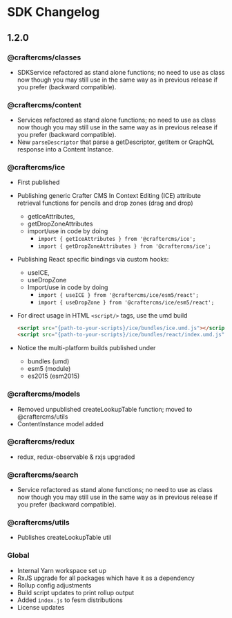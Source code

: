 # SDK Changelog

## 1.2.0

### @craftercms/classes
- SDKService refactored as stand alone functions; no need to use as class now though you may still use in the same way as in previous release if you prefer (backward compatible).

### @craftercms/content
- Services refactored as stand alone functions; no need to use as class now though you may still use in the same way as in previous release if you prefer (backward compatible).
- New `parseDescriptor` that parse a getDescriptor, getItem or GraphQL response into a Content Instance.

### @craftercms/ice
- First published
- Publishing generic Crafter CMS In Context Editing (ICE) attribute retrieval functions for pencils and drop zones (drag and drop)
    - getIceAttributes, 
    - getDropZoneAttributes
    - import/use in code by doing 
        - `import { getIceAttributes } from '@craftercms/ice';`
        - `import { getDropZoneAttributes } from '@craftercms/ice';`
- Publishing React specific bindings via custom hooks:
    - useICE, 
    - useDropZone
    - Import/use in code by doing
        - `import { useICE } from '@craftercms/ice/esm5/react';`
        - `import { useDropZone } from '@craftercms/ice/esm5/react';`
- For direct usage in HTML `<script/>` tags, use the umd build
    ```html
    <script src="{path-to-your-scripts}/ice/bundles/ice.umd.js"></script>
    <script src="{path-to-your-scripts}/ice/bundles/react/index.umd.js"></script>
    ```
  
- Notice the multi-platform builds published under
    - bundles (umd)
    - esm5 (module)
    - es2015 (esm2015)

### @craftercms/models
- Removed unpublished createLookupTable function; moved to @craftercms/utils
- ContentInstance model added

### @craftercms/redux
- redux, redux-observable & rxjs upgraded

### @craftercms/search
- Service refactored as stand alone functions; no need to use as class now though you may still use in the same way as in previous release if you prefer (backward compatible).

### @craftercms/utils
- Publishes createLookupTable util

### Global
- Internal Yarn workspace set up
- RxJS upgrade for all packages which have it as a dependency
- Rollup config adjustments
- Build script updates to print rollup output
- Added `index.js` to fesm distributions
- License updates

